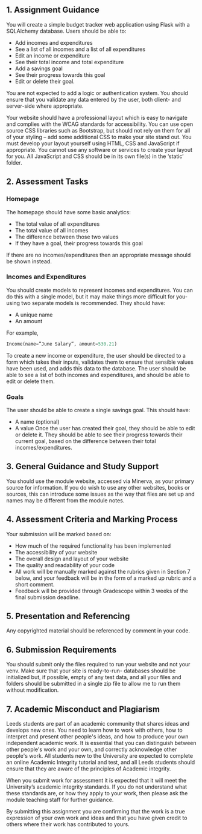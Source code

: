 ## 1. Assignment Guidance

You will create a simple budget tracker web application using Flask with a SQLAlchemy database. Users should be able to:

- Add incomes and expenditures 
- See a list of all incomes and a list of all expenditures
- Edit an income or expenditure
- See their total income and total expenditure
- Add a savings goal
- See their progress towards this goal
- Edit or delete their goal.

You are not expected to add a logic or authentication system. You should ensure that you validate any data entered by the user, both client- and server-side where appropriate.

Your website should have a professional layout which is easy to navigate and complies with the WCAG standards for accessibility. You can use open source CSS libraries such as Bootstrap, but should not rely on them for all of your styling – add some additional CSS to make your site stand out. You must develop your layout yourself using HTML, CSS and JavaScript if appropriate. You cannot use any software or services to create your layout for you. All JavaScript and CSS should be in its own file(s) in the ‘static’ folder.

## 2. Assessment Tasks

### Homepage

The homepage should have some basic analytics:

- The total value of all expenditures
- The total value of all incomes
- The difference between those two values
- If they have a goal, their progress towards this goal

If there are no incomes/expenditures then an appropriate message should be shown instead.

### Incomes and Expenditures

You should create models to represent incomes and expenditures. You can do this with a single model, but it may make things more difficult for you- using two separate models is recommended. They should have:

- A unique name
- An amount

For example,

```python
Income(name=”June Salary”, amount=530.21)
```

To create a new income or expenditure, the user should be directed to a form which takes their inputs, validates them to ensure that sensible values have been used, and adds this data to the database. The user should be able to see a list of both incomes and expenditures, and should be able to edit or delete them.

### Goals
The user should be able to create a single savings goal. This should have:

- A name (optional)
- A value
Once the user has created their goal, they should be able to edit or delete it. They should be able to see their progress towards their current goal, based on the difference between their total incomes/expenditures.

## 3. General Guidance and Study Support
You should use the module website, accessed via Minerva, as your primary source for information. If you do wish to use any other websites, books or sources, this can introduce some issues as the way that files are set up and names may be different from the module notes.

## 4. Assessment Criteria and Marking Process
Your submission will be marked based on:

- How much of the required functionality has been implemented
- The accessibility of your website
- The overall design and layout of your website
- The quality and readability of your code
- All work will be manually marked against the rubrics given in Section 7 below, and your feedback will be in the form of a marked up rubric and a short comment. 
- Feedback will be provided through Gradescope within 3 weeks of the final submission deadline.

## 5. Presentation and Referencing
Any copyrighted material should be referenced by comment in your code.

## 6. Submission Requirements
You should submit only the files required to run your website and not your venv. Make sure that your site is ready-to-run- databases should be initialized but, if possible, empty of any test data, and all your files and folders should be submitted in a single zip file to allow me to run them without modification.

## 7. Academic Misconduct and Plagiarism
Leeds students are part of an academic community that shares ideas and develops new ones. You need to learn how to work with others, how to interpret and present other people's ideas, and how to produce your own independent academic work. It is essential that you can distinguish between other people's work and your own, and correctly acknowledge other people's work. All students new to the University are expected to complete an online Academic Integrity tutorial and test, and all Leeds students should ensure that they are aware of the principles of Academic integrity.

When you submit work for assessment it is expected that it will meet the University’s academic integrity standards. If you do not understand what these standards are, or how they apply to your work, then please ask the module teaching staff for further guidance.

By submitting this assignment you are confirming that the work is a true expression of your own work and ideas and that you have given credit to others where their work has contributed to yours.